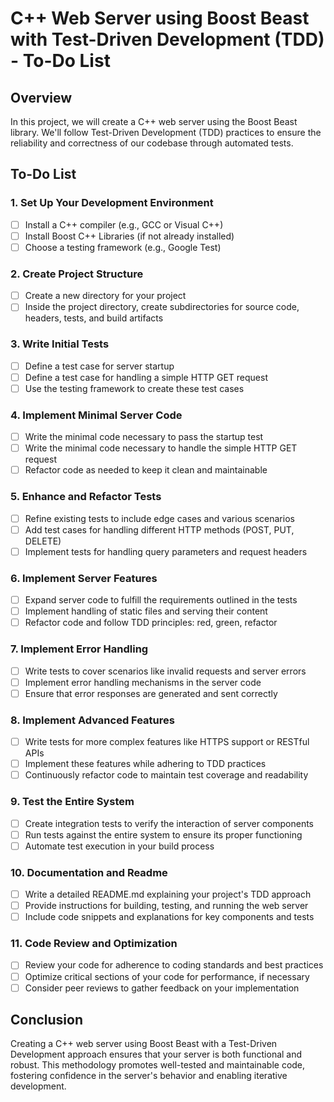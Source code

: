 # C++ Web Server using Boost Beast with Test-Driven Development (TDD) - To-Do List

## Overview
In this project, we will create a C++ web server using the Boost Beast library. We'll follow Test-Driven Development (TDD) practices to ensure the reliability and correctness of our codebase through automated tests.

## To-Do List

### 1. Set Up Your Development Environment
- [ ] Install a C++ compiler (e.g., GCC or Visual C++)
- [ ] Install Boost C++ Libraries (if not already installed)
- [ ] Choose a testing framework (e.g., Google Test)

### 2. Create Project Structure
- [ ] Create a new directory for your project
- [ ] Inside the project directory, create subdirectories for source code, headers, tests, and build artifacts

### 3. Write Initial Tests
- [ ] Define a test case for server startup
- [ ] Define a test case for handling a simple HTTP GET request
- [ ] Use the testing framework to create these test cases

### 4. Implement Minimal Server Code
- [ ] Write the minimal code necessary to pass the startup test
- [ ] Write the minimal code necessary to handle the simple HTTP GET request
- [ ] Refactor code as needed to keep it clean and maintainable

### 5. Enhance and Refactor Tests
- [ ] Refine existing tests to include edge cases and various scenarios
- [ ] Add test cases for handling different HTTP methods (POST, PUT, DELETE)
- [ ] Implement tests for handling query parameters and request headers

### 6. Implement Server Features
- [ ] Expand server code to fulfill the requirements outlined in the tests
- [ ] Implement handling of static files and serving their content
- [ ] Refactor code and follow TDD principles: red, green, refactor

### 7. Implement Error Handling
- [ ] Write tests to cover scenarios like invalid requests and server errors
- [ ] Implement error handling mechanisms in the server code
- [ ] Ensure that error responses are generated and sent correctly

### 8. Implement Advanced Features
- [ ] Write tests for more complex features like HTTPS support or RESTful APIs
- [ ] Implement these features while adhering to TDD practices
- [ ] Continuously refactor code to maintain test coverage and readability

### 9. Test the Entire System
- [ ] Create integration tests to verify the interaction of server components
- [ ] Run tests against the entire system to ensure its proper functioning
- [ ] Automate test execution in your build process

### 10. Documentation and Readme
- [ ] Write a detailed README.md explaining your project's TDD approach
- [ ] Provide instructions for building, testing, and running the web server
- [ ] Include code snippets and explanations for key components and tests

### 11. Code Review and Optimization
- [ ] Review your code for adherence to coding standards and best practices
- [ ] Optimize critical sections of your code for performance, if necessary
- [ ] Consider peer reviews to gather feedback on your implementation

## Conclusion
Creating a C++ web server using Boost Beast with a Test-Driven Development approach ensures that your server is both functional and robust. This methodology promotes well-tested and maintainable code, fostering confidence in the server's behavior and enabling iterative development.
